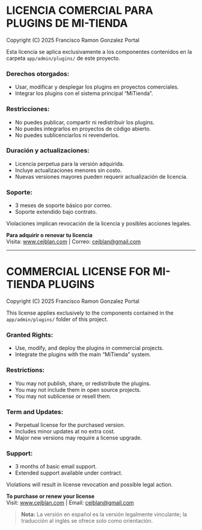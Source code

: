 # LICENCIA COMERCIAL PARA PLUGINS DE MI-TIENDA

Copyright (C) 2025 Francisco Ramon Gonzalez Portal

Esta licencia se aplica exclusivamente a los componentes contenidos
en la carpeta `app/admin/plugins/` de este proyecto.

### Derechos otorgados:
- Usar, modificar y desplegar los plugins en proyectos comerciales.
- Integrar los plugins con el sistema principal “MiTienda”.

### Restricciones:
- No puedes publicar, compartir ni redistribuir los plugins.
- No puedes integrarlos en proyectos de código abierto.
- No puedes sublicenciarlos ni revenderlos.

### Duración y actualizaciones:
- Licencia perpetua para la versión adquirida.
- Incluye actualizaciones menores sin costo.
- Nuevas versiones mayores pueden requerir actualización de licencia.

### Soporte:
- 3 meses de soporte básico por correo.
- Soporte extendido bajo contrato.

Violaciones implican revocación de la licencia y posibles acciones legales.

**Para adquirir o renovar tu licencia**  
Visita: www.cejblan.com | Correo: cejblan@gmail.com

---

# COMMERCIAL LICENSE FOR MI-TIENDA PLUGINS

Copyright (C) 2025 Francisco Ramon Gonzalez Portal

This license applies exclusively to the components contained
in the `app/admin/plugins/` folder of this project.

### Granted Rights:
- Use, modify, and deploy the plugins in commercial projects.
- Integrate the plugins with the main “MiTienda” system.

### Restrictions:
- You may not publish, share, or redistribute the plugins.
- You may not include them in open source projects.
- You may not sublicense or resell them.

### Term and Updates:
- Perpetual license for the purchased version.
- Includes minor updates at no extra cost.
- Major new versions may require a license upgrade.

### Support:
- 3 months of basic email support.
- Extended support available under contract.

Violations will result in license revocation and possible legal action.

**To purchase or renew your license**  
Visit: www.cejblan.com  | Email: cejblan@gmail.com

> **Nota:** La versión en español es la versión legalmente vinculante; la traducción al inglés se ofrece solo como orientación.
